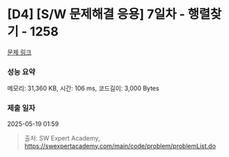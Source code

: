 # [D4] [S/W 문제해결 응용] 7일차 - 행렬찾기 - 1258 

[문제 링크](https://swexpertacademy.com/main/code/problem/problemDetail.do?contestProbId=AV18LoAqItcCFAZN) 

### 성능 요약

메모리: 31,360 KB, 시간: 106 ms, 코드길이: 3,000 Bytes

### 제출 일자

2025-05-19 01:59



> 출처: SW Expert Academy, https://swexpertacademy.com/main/code/problem/problemList.do